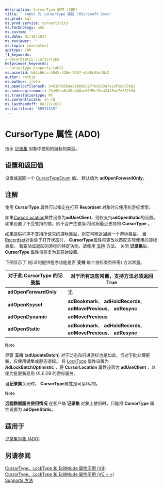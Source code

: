 ```yaml
---
description: CursorType 属性 (ADO)
title: " (ADO) 的 CursorType 属性 |Microsoft Docs"
ms.prod: sql
ms.prod_service: connectivity
ms.technology: ado
ms.custom: ''
ms.date: 01/19/2017
ms.reviewer: ''
ms.topic: conceptual
apitype: COM
f1_keywords:
- Recordset15::CursorType
helpviewer_keywords:
- CursorType property [ADO]
ms.assetid: b62c66ca-58d5-430e-9257-eb38c65e48c2
author: rothja
ms.author: jroth
ms.openlocfilehash: 5401b5b5b9e91b6b851f70d2d3a7e19f5e5d7a82
ms.sourcegitcommit: 18a98ea6a30d448aa6195e10ea2413be7e837e94
ms.translationtype: MT
ms.contentlocale: zh-CN
ms.lasthandoff: 08/27/2020
ms.locfileid: "88974318"
---
```

# <a name="cursortype-property-ado"></a>CursorType 属性 (ADO)
指示 [记录集](./recordset-object-ado.md) 对象中使用的游标的类型。  
  
## <a name="settings-and-return-values"></a>设置和返回值  
 设置或返回一个 [CursorTypeEnum](./cursortypeenum.md) 值。 默认值为 **adOpenForwardOnly**。  
  
## <a name="remarks"></a>注解  
 使用 **CursorType** 属性可以指定在打开 **Recordset** 对象时应使用的游标类型。  
  
 如果[CursorLocation](./cursorlocation-property-ado.md)属性设置为**adUseClient**，则仅支持**adOpenStatic**的设置。 如果设置了不受支持的值，则不会产生错误;将改用最近支持的 **CursorType** 。  
  
 如果提供程序不支持所请求的游标类型，则它可能返回另一个游标类型。 当[Recordset](./recordset-object-ado.md)对象处于打开状态时， **CursorType**属性将更改以匹配实际使用的游标类型。 若要验证返回的游标的特定功能，请使用 [支持](./supports-method.md) 方法。 关闭 **记录集**后， **CursorType** 属性将恢复为其原始设置。  
  
 下图显示了 (标识的提供程序功能是否 **支持** 每个游标类型所需) 方法常量。  
  
|对于此 CursorType 的记录集|对于所有这些常量，支持方法必须返回 True|  
|----------------------------------------|---------------------------------------------------------------------|  
|**adOpenForwardOnly**|无|  
|**adOpenKeyset**|**adBookmark**、 **adHoldRecords**、 **adMovePrevious**、 **adResync**|  
|**adOpenDynamic**|**adMovePrevious**|  
|**adOpenStatic**|**adBookmark**、 **adHoldRecords**、 **adMovePrevious**、 **adResync**|  
  
> [!NOTE]
>  尽管 **支持** (**adUpdateBatch**) 对于动态和只进游标也是如此，但对于批处理更新，应使用键集或静态游标。 将 [LockType](./locktype-property-ado.md) 属性设置为 **AdLockBatchOptimistic** ，将 **CursorLocation** 属性设置为 **adUseClient** ，以便为批更新启用 OLE DB 的游标服务。  
  
 当**记录集**关闭时， **CursorType**属性是可读/写的。  
  
> [!NOTE]
>  **远程数据服务使用情况** 在客户端 **记录集** 对象上使用时，只能将 **CursorType** 属性设置为 **adOpenStatic**。  
  
## <a name="applies-to"></a>适用于  
 [记录集对象 (ADO)](./recordset-object-ado.md)  
  
## <a name="see-also"></a>另请参阅  
 [CursorType、LockType 和 EditMode 属性示例 (VB) ](./cursortype-locktype-and-editmode-properties-example-vb.md)   
 [CursorType、LockType 和 EditMode 属性示例 (VC + +) ](./cursortype-locktype-and-editmode-properties-example-vc.md)   
 [Supports 方法](./supports-method.md)